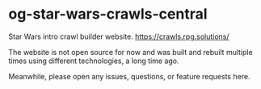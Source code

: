 # og-star-wars-crawls-central
Star Wars intro crawl builder website. https://crawls.rpg.solutions/

The website is not open source for now and was built and rebuilt multiple times using different technologies, a long time ago.

Meanwhile, please open any issues, questions, or feature requests here.
